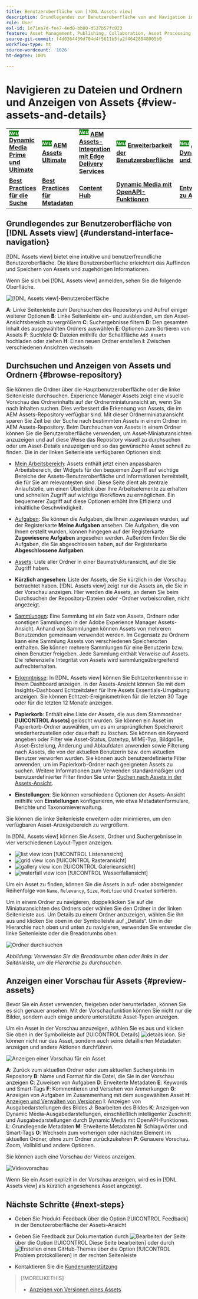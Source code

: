 ```yaml
---
title: Benutzeroberfläche von [!DNL Assets view]
description: Grundlegendes zur Benutzeroberfläche von und Navigation in [!DNL Assets view].
role: User
exl-id: 1e71ea7d-fee7-4ed0-bb80-d537b57fc823
feature: Asset Management, Publishing, Collaboration, Asset Processing
source-git-commit: f4d0364439d704d4f5611b5fa2f46428048005b0
workflow-type: ht
source-wordcount: '1026'
ht-degree: 100%

---
```


# Navigieren zu Dateien und Ordnern und Anzeigen von Assets {#view-assets-and-details}

<table>
    <tr>
        <td>
            <sup style= "background-color:#008000; color:#FFFFFF; font-weight:bold"><i>Neu</i></sup> <a href="/help/assets/dynamic-media/dm-prime-ultimate.md"><b>Dynamic Media Prime und Ultimate</b></a>
        </td>
        <td>
            <sup style= "background-color:#008000; color:#FFFFFF; font-weight:bold"><i>Neu</i></sup> <a href="/help/assets/assets-ultimate-overview.md"><b>AEM Assets Ultimate</b></a>
        </td>
        <td>
            <sup style= "background-color:#008000; color:#FFFFFF; font-weight:bold"><i>Neu</i></sup> <a href="/help/assets/integrate-aem-assets-edge-delivery-services.md"><b>AEM Assets-Integration mit Edge Delivery Services</b></a>
        </td>
        <td>
            <sup style= "background-color:#008000; color:#FFFFFF; font-weight:bold"><i>Neu</i></sup> <a href="/help/assets/aem-assets-view-ui-extensibility.md"><b>Erweiterbarkeit der Benutzeroberfläche</b></a>
        </td>
          <td>
            <sup style= "background-color:#008000; color:#FFFFFF; font-weight:bold"><i>Neu</i></sup> <a href="/help/assets/dynamic-media/enable-dynamic-media-prime-and-ultimate.md"><b>Aktivieren von Dynamic Media Prime und Ultimate</b></a>
        </td>
    </tr>
    <tr>
        <td>
            <a href="/help/assets/search-best-practices.md"><b>Best Practices für die Suche</b></a>
        </td>
        <td>
            <a href="/help/assets/metadata-best-practices.md"><b>Best Practices für Metadaten</b></a>
        </td>
        <td>
            <a href="/help/assets/product-overview.md"><b>Content Hub</b></a>
        </td>
        <td>
            <a href="/help/assets/dynamic-media-open-apis-overview.md"><b>Dynamic Media mit OpenAPI-Funktionen</b></a>
        </td>
        <td>
            <a href="https://developer.adobe.com/experience-cloud/experience-manager-apis/"><b>Entwicklerdokumentation zu AEM Assets</b></a>
        </td>
    </tr>
</table>

<!-- TBD: Give screenshots of all views with many assets. Zoom out to showcase how the thumbnails/tiles flow on the UI in different views. -->

<!-- TBD: The options in left sidebar may change. Shared with me and Shared by me are missing for now. Update this section as UI is updated. -->

## Grundlegendes zur Benutzeroberfläche von [!DNL Assets view]  {#understand-interface-navigation}

[!DNL Assets view] bietet eine intuitive und benutzerfreundliche Benutzeroberfläche. Die klare Benutzeroberfläche erleichtert das Auffinden und Speichern von Assets und zugehörigen Informationen.

Wenn Sie sich bei [!DNL Assets view] anmelden, sehen Sie die folgende Oberfläche.

![[!DNL Assets view]-Benutzeroberfläche](assets/assets-view-interface.png)

**A**: Linke Seitenleiste zum Durchsuchen des Repositorys und Aufruf einiger weiterer Optionen **B**: Linke Seitenleiste ein- und ausblenden, um den Asset-Ansichtsbereich zu vergrößern **C**: Suchergebnisse filtern **D**: Den gesamten Inhalt des ausgewählten Ordners auswählen **E**: Optionen zum Sortieren von Assets **F**: Suchfeld **G**: Dateien mithilfe der Schaltfläche `Add Assets` hochladen oder ziehen **H**: Einen neuen Ordner erstellen **I**: Zwischen verschiedenen Ansichten wechseln

<!-- TBD: Need an embedded video here with narration. It has to be hosted on MPC to be embeddable. -->

## Durchsuchen und Anzeigen von Assets und Ordnern {#browse-repository}

Sie können die Ordner über die Hauptbenutzeroberfläche oder die linke Seitenleiste durchsuchen. Experience Manager Assets zeigt eine visuelle Vorschau des Ordnerinhalts auf der Ordnerminiaturansicht an, wenn Sie nach Inhalten suchen. Dies verbessert die Erkennung von Assets, die im AEM Assets-Repository verfügbar sind. Mit dieser Ordnerminiaturansicht sparen Sie Zeit bei der Suche nach bestimmten Assets in einem Ordner im AEM Assets-Repository.
Beim Durchsuchen von Assets in einem Ordner können Sie die Benutzeroberfläche verwenden, um Asset-Miniaturansichten anzuzeigen und auf diese Weise das Repository visuell zu durchsuchen oder um Asset-Details anzuzeigen und so das gewünschte Asset schnell zu finden. Die in der linken Seitenleiste verfügbaren Optionen sind:

* [Mein Arbeitsbereich](/help/assets/my-workspace-assets-view.md): Assets enthält jetzt einen anpassbaren Arbeitsbereich, der Widgets für den bequemen Zugriff auf wichtige Bereiche der Assets-Benutzeroberfläche und Informationen bereitstellt, die für Sie am relevantesten sind. Diese Seite dient als zentrale Anlaufstelle, um einen Überblick über Ihre Arbeitselemente zu erhalten und schnellen Zugriff auf wichtige Workflows zu ermöglichen. Ein bequemerer Zugriff auf diese Optionen erhöht Ihre Effizienz und inhaltliche Geschwindigkeit.
* [Aufgaben](/help/assets/my-workspace-assets-view.md): Sie können die Aufgaben, die Ihnen zugewiesen wurden, auf der Registerkarte **Meine Aufgaben** ansehen. Die Aufgaben, die von Ihnen erstellt wurden, können hingegen auf der Registerkarte **Zugewiesene Aufgaben** angesehen werden. Außerdem finden Sie die Aufgaben, die Sie abgeschlossen haben, auf der Registerkarte **Abgeschlossene Aufgaben**.
* [Assets](/help/assets/manage-organize-assets-view.md): Liste aller Ordner in einer Baumstrukturansicht, auf die Sie Zugriff haben.
* **Kürzlich angesehen**: Liste der Assets, die Sie kürzlich in der Vorschau betrachtet haben. [!DNL Assets view] zeigt nur die Assets an, die Sie in der Vorschau anzeigen. Hier werden die Assets, an denen Sie beim Durchsuchen der Repository-Dateien oder -Ordner vorbeiscrollen, nicht angezeigt.
* [Sammlungen](/help/assets/manage-collections-assets-view.md): Eine Sammlung ist ein Satz von Assets, Ordnern oder sonstigen Sammlungen in der Adobe Experience Manager Assets-Ansicht. Anhand von Sammlungen können Assets von mehreren Benutzenden gemeinsam verwendet werden. Im Gegensatz zu Ordnern kann eine Sammlung Assets von verschiedenen Speicherorten enthalten. Sie können mehrere Sammlungen für eine Benutzerin bzw. einen Benutzer freigeben. Jede Sammlung enthält Verweise auf Assets. Die referenzielle Integrität von Assets wird sammlungsübergreifend aufrechterhalten.

* [Erkenntnisse](/help/assets/manage-reports-assets-view.md#view-live-statistics): In [!DNL Assets view] können Sie Echtzeiterkenntnisse in Ihrem Dashboard anzeigen. In der Assets-Ansicht können Sie mit dem Insights-Dashboard Echtzeitdaten für Ihre Assets Essentials-Umgebung anzeigen. Sie können Echtzeit-Ereignismetriken für die letzten 30 Tage oder für die letzten 12 Monate anzeigen.
* **Papierkorb**: Enthält eine Liste der Assets, die aus dem Stammordner **[!UICONTROL Assets]** gelöscht wurden. Sie können ein Asset im Papierkorb-Ordner auswählen, um es am ursprünglichen Speicherort wiederherzustellen oder dauerhaft zu löschen. Sie können ein Keyword angeben oder Filter wie Asset-Status, Dateityp, MIME-Typ, Bildgröße, Asset-Erstellung, Änderung und Ablaufdaten anwenden sowie Filterung nach Assets, die von der aktuellen Benutzerin bzw. dem aktuellen Benutzer verworfen wurden. Sie können auch benutzerdefinierte Filter anwenden, um im Papierkorb-Ordner nach geeigneten Assets zu suchen. Weitere Informationen zum Verwenden standardmäßiger und benutzerdefinierter Filter finden Sie unter [Suchen nach Assets in der Assets-Ansicht](/help/assets/search-assets-view.md).
* **Einstellungen**: Sie können verschiedene Optionen der Assets-Ansicht mithilfe von **Einstellungen** konfigurieren, wie etwa Metadatenformulare, Berichte und Taxonomieverwaltung.

<!-- TBD: Not sure if we want to publish these right now. CC Libs are beta as per Greg.
* **Libraries**: Access to [!DNL Adobe Creative Cloud Team] (CCT) Libraries view. This view is visible only if the user is entitled to CCT Libraries.
-->

<!-- TBD: My Work Space shows task inbox and it is not visible on AEM Cloud Demos as of now. It is the source of truth server hence not documenting My Work Space option for now.
-->

Sie können die linke Seitenleiste erweitern oder minimieren, um den verfügbaren Asset-Anzeigebereich zu vergrößern.

In [!DNL Assets view] können Sie Assets, Ordner und Suchergebnisse in vier verschiedenen Layout-Typen anzeigen.

* ![list view icon](assets/do-not-localize/list-view.png) [!UICONTROL Listenansicht]
* ![grid view icon](assets/do-not-localize/grid-view.png) [!UICONTROL Rasteransicht]
* ![gallery view icon](assets/do-not-localize/gallery-view.png) [!UICONTROL Galerieansicht]
* ![waterfall view icon](assets/do-not-localize/waterfall-view.png) [!UICONTROL Wasserfallansicht]

Um ein Asset zu finden, können Sie die Assets in auf- oder absteigender Reihenfolge von `Name`, `Relevancy`, `Size`, `Modified` und `Created` sortieren.

Um in einem Ordner zu navigieren, doppelklicken Sie auf die Miniaturansichten des Ordners oder wählen Sie den Ordner in der linken Seitenleiste aus. Um Details zu einem Ordner anzuzeigen, wählen Sie ihn aus und klicken Sie oben in der Symbolleiste auf „Details“. Um in der Hierarchie nach oben und unten zu navigieren, verwenden Sie entweder die linke Seitenleiste oder die Breadcrumbs oben.

![Ordner durchsuchen](assets/browsing-folders.png)

*Abbildung: Verwenden Sie die Breadcrumbs oben oder links in der Seitenleiste, um die Hierarchie zu durchsuchen.*

## Anzeigen einer Vorschau für Assets {#preview-assets}

Bevor Sie ein Asset verwenden, freigeben oder herunterladen, können Sie es sich genauer ansehen. Mit der Vorschaufunktion können Sie nicht nur die Bilder, sondern auch einige andere unterstützte Asset-Typen anzeigen.

Um ein Asset in der Vorschau anzuzeigen, wählen Sie es aus und klicken Sie oben in der Symbolleiste auf [!UICONTROL Details] ![details icon](assets/do-not-localize/edit-in-icon.png). Sie können nicht nur das Asset, sondern auch seine detaillierten Metadaten anzeigen und andere Aktionen durchführen.

![Anzeigen einer Vorschau für ein Asset](/help/assets/assets/navigate-file-folder-dm.png)

**A**: Zurück zum aktuellen Ordner oder zum aktuellen Suchergebnis im Repository **B**: Name und Format für die Datei, die Sie in der Vorschau anzeigen **C**: Zuweisen von Aufgaben **D**: Erweiterte Metadaten **E**: Keywords und Smart-Tags **F**: Kommentieren und Versehen von Anmerkungen **G**: Anzeigen von Aufgaben im Zusammenhang mit dem ausgewählten Asset **H**: [Anzeigen und Verwalten von Versionen](/help/assets/manage-organize-assets-view.md#versions-of-assets) **I**: Anzeigen von Ausgabedarstellungen des Bildes **J**: Bearbeiten des Bildes **K**: Anzeigen von Dynamic Media-Ausgabedarstellungen, einschließlich intelligenter Zuschnitt und Ausgabedarstellungen durch Dynamic Media mit OpenAPI-Funktionen. **L**: Grundlegende Metadaten **M**: Erweiterte Metadaten **N**: Schlagwörter und Smart-Tags **O**: Wechseln zum vorherigen oder nächsten Element im aktuellen Ordner, ohne zum Ordner zurückzukehren **P**: Genauere Vorschau. Zoom, Vollbild und andere Optionen.

Sie können auch eine Vorschau der Videos anzeigen.

![Videovorschau](assets/preview-video.png)

Wenn Sie ein Asset explizit in der Vorschau anzeigen, wird es in [!DNL Assets view] als kürzlich angesehenes Asset angezeigt.

<!-- TBD: Describe the options.

Explicitly previewed assets are displayed as recently viewed assets. Give screenshot of this.
Other use cases after previewing.
-->

## Nächste Schritte {#next-steps}

* Geben Sie Produkt-Feedback über die Option [!UICONTROL Feedback] in der Benutzeroberfläche der Assets-Ansicht

* Geben Sie Feedback zur Dokumentation durch ![Bearbeiten der Seite](assets/do-not-localize/edit-page.png) über die Option [!UICONTROL Diese Seite bearbeiten] oder durch ![Erstellen eines GitHub-Themas](assets/do-not-localize/github-issue.png) über die Option [!UICONTROL Problem protokollieren] in der rechten Seitenleiste

* Kontaktieren Sie die [Kundenunterstützung](https://experienceleague.adobe.com/de?support-solution=General#support)

>[!MORELIKETHIS]
>
>* [Anzeigen von Versionen eines Assets](/help/assets/manage-organize-assets-view.md#view-versions).

